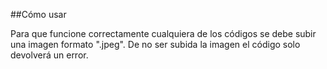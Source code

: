 ##Cómo usar

Para que funcione correctamente cualquiera de los códigos se debe subir una imagen formato ".jpeg". De no ser subida la imagen el código solo devolverá un error.
